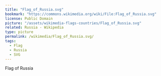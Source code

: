 ```yaml
---
title: "Flag_of_Russia.svg"
bookmark: "https://commons.wikimedia.org/wiki/File:Flag_of_Russia.svg"
license: Public Domain
picture: "/assets/wikimedia-flags-countries/Flag_of_Russia.svg"
related: Russia - Wikipedia
type: picture
permalink: /wikimedia/Flag_of_Russia.svg/
tags:
  - Flag
  - Russia
  - SVG
---
```

Flag of Russia